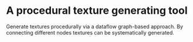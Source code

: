# A procedural texture generating tool
Generate textures procedurally via a dataflow graph-based approach. By connecting different nodes textures can be systematically generated.